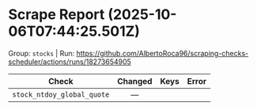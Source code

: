 # Scrape Report (2025-10-06T07:44:25.501Z)

Group: `stocks`  |  Run: https://github.com/AlbertoRoca96/scraping-checks-scheduler/actions/runs/18273654905

| Check | Changed | Keys | Error |
|---|:---:|:--|:--|
| `stock_ntdoy_global_quote` | — |  |  |
